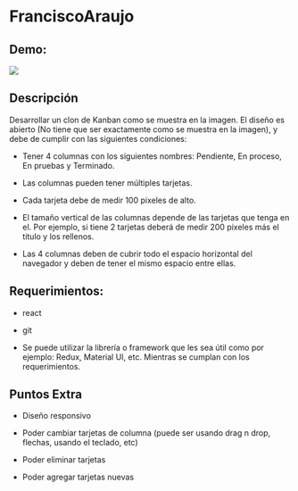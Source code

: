 # FranciscoAraujo

## Demo:

![](https://hrcdn.net/s3_pub/istreet-assets/97621WK8mbCIlXh5p8aedw/kanban-medium.gif)

## Descripción

Desarrollar un clon de Kanban como se muestra en la imagen. El diseño es abierto (No tiene que ser exactamente como se muestra en la imagen), y debe de cumplir con las siguientes condiciones:

- Tener 4 columnas con los siguientes nombres: Pendiente, En proceso, En pruebas y Terminado.

- Las columnas pueden tener múltiples tarjetas.

- Cada tarjeta debe de medir 100 pixeles de alto.

- El tamaño vertical de las columnas depende de las tarjetas que tenga en el. Por ejemplo, si tiene 2 tarjetas deberá de medir 200 pixeles más el titulo y los rellenos.

- Las 4 columnas deben de cubrir todo el espacio horizontal del navegador y deben de tener el mismo espacio entre ellas.

## Requerimientos:

- react

- git

* Se puede utilizar la librería o framework que les sea útil como por ejemplo: Redux, Material UI, etc. Mientras se cumplan con los requerimientos.


## Puntos Extra

- Diseño responsivo

- Poder cambiar tarjetas de columna (puede ser usando drag n drop, flechas, usando el teclado, etc)

- Poder eliminar tarjetas

- Poder agregar tarjetas nuevas
